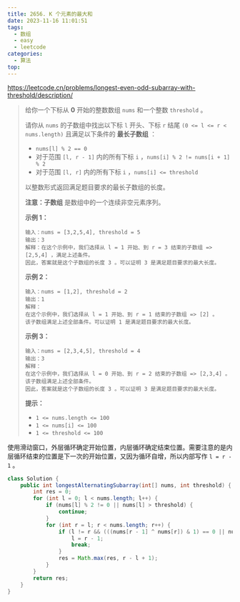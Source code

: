```yaml
---
title: 2656. K 个元素的最大和
date: 2023-11-16 11:01:51
tags:
  - 数组
  - easy
  - leetcode
categories:
  - 算法
top:
---
```


https://leetcode.cn/problems/longest-even-odd-subarray-with-threshold/description/

<!-- more -->

> 给你一个下标从 **0** 开始的整数数组 `nums` 和一个整数 `threshold` 。
>
> 请你从 `nums` 的子数组中找出以下标 `l` 开头、下标 `r` 结尾 `(0 <= l <= r < nums.length)` 且满足以下条件的 **最长子数组** ：
>
> - `nums[l] % 2 == 0`
> - 对于范围 `[l, r - 1]` 内的所有下标 `i` ，`nums[i] % 2 != nums[i + 1] % 2`
> - 对于范围 `[l, r]` 内的所有下标 `i` ，`nums[i] <= threshold`
>
> 以整数形式返回满足题目要求的最长子数组的长度。
>
> **注意：子数组** 是数组中的一个连续非空元素序列。
>
>  
>
> **示例 1：**
>
> ```
> 输入：nums = [3,2,5,4], threshold = 5
> 输出：3
> 解释：在这个示例中，我们选择从 l = 1 开始、到 r = 3 结束的子数组 => [2,5,4] ，满足上述条件。
> 因此，答案就是这个子数组的长度 3 。可以证明 3 是满足题目要求的最大长度。
> ```
>
> **示例 2：**
>
> ```
> 输入：nums = [1,2], threshold = 2
> 输出：1
> 解释：
> 在这个示例中，我们选择从 l = 1 开始、到 r = 1 结束的子数组 => [2] 。
> 该子数组满足上述全部条件。可以证明 1 是满足题目要求的最大长度。
> ```
>
> **示例 3：**
>
> ```
> 输入：nums = [2,3,4,5], threshold = 4
> 输出：3
> 解释：
> 在这个示例中，我们选择从 l = 0 开始、到 r = 2 结束的子数组 => [2,3,4] 。 
> 该子数组满足上述全部条件。
> 因此，答案就是这个子数组的长度 3 。可以证明 3 是满足题目要求的最大长度。
> ```
>
>  
>
> **提示：**
>
> - `1 <= nums.length <= 100 `
> - `1 <= nums[i] <= 100 `
> - `1 <= threshold <= 100`

使用滑动窗口，外层循环确定开始位置，内层循环确定结束位置。需要注意的是内层循环结束的位置是下一次的开始位置，又因为循环自增，所以内部写作 `l = r - 1` 。

```java
class Solution {
    public int longestAlternatingSubarray(int[] nums, int threshold) {
        int res = 0;
        for (int l = 0; l < nums.length; l++) {
            if (nums[l] % 2 != 0 || nums[l] > threshold) {
                continue;
            }
            for (int r = l; r < nums.length; r++) {
                if (l != r && (((nums[r - 1] ^ nums[r]) & 1) == 0 || nums[r] > threshold)) {
                    l = r - 1;
                    break;
                }
                res = Math.max(res, r - l + 1);
            }
        }
        return res;
    }
}
```

